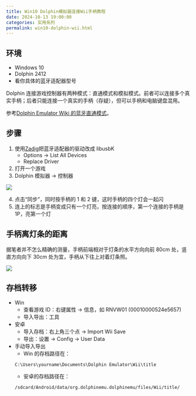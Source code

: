 ```yaml
---
title: Win10 Dolphin模拟器连接Wii手柄教程
date: 2024-10-13 19:00:00
categories: 实用系列
permalink: win10-dolphin-wii.html
---
```


## 环境

- Windows 10
- Dolphin 2412
- 看你具体的蓝牙适配器型号

Dolphin 连接游戏控制器有两种模式：直通模式和模拟模式。前者可以连接多个真实手柄；后者只能连接一个真实的手柄（存疑），但可以手柄和电脑键盘混用。

参考[Dolphin Emulator Wiki 的蓝牙直通模式](https://wiki.dolphin-emu.org/index.php?title=Bluetooth_Passthrough)。

## 步骤

1. 使用[Zadig](https://zadig.akeo.ie/)把蓝牙适配器的驱动改成 libusbK
   - Options -> List All Devices
   - Replace Driver
2. 打开一个游戏
3. Dolphin 模拟器 -> 控制器

<img src="/blog/images/wii-remote.webp">

4. 点击“同步”，同时按手柄的 1 和 2 键，这时手柄的四个灯会一起闪
5. 连上的标志是手柄变成只有一个灯亮，按连接的顺序，第一个连接的手柄是 1P，亮第一个灯

## 手柄离灯条的距离

据笔者并不怎么精确的测量，手柄前端相对于灯条的水平方向向前 80cm 处，竖直方向向下 30cm 处为宜，手柄从下往上对着灯条照。

<img src="/blog/images/wii-remote-2.webp">

## 存档转移

- Win
  - 查看游戏 ID：右键属性 -> 信息，如 RNVW01 (00010000524e5657)
  - 导入导出：工具
- 安卓
  - 导入存档：右上角三个点 -> Import Wii Save
  - 导出：设置 -> Config -> User Data
- 手动导入导出
  - Win 的存档路径在：
  ```
  C:\Users\yourname\Documents\Dolphin Emulator\Wii\title
  ```
  - 安卓的存档路径在：
  ```
  /sdcard/Android/data/org.dolphinemu.dolphinemu/files/Wii/title/
  ```
